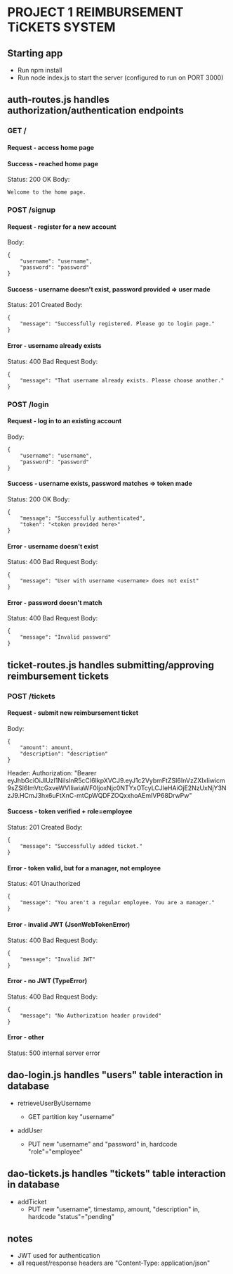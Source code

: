 # PROJECT 1 REIMBURSEMENT TiCKETS SYSTEM

## Starting app
*   Run npm install
*   Run node index.js to start the server (configured to run on PORT 3000)

## auth-routes.js handles authorization/authentication endpoints
### GET /
#### Request - access home page
#### Success - reached home page 
Status: 200 OK
Body:
```
Welcome to the home page.
```

### POST /signup
#### Request - register for a new account
Body:
```
{
    "username": "username",
    "password": "password"
}
```
#### Success - username doesn't exist, password provided => user made
Status: 201 Created
Body:
```
{
    "message": "Successfully registered. Please go to login page."
}
```
#### Error - username already exists
Status: 400 Bad Request
Body:
```
{
    "message": "That username already exists. Please choose another."
}
```

### POST /login
#### Request - log in to an existing account
Body:
```
{
    "username": "username",
    "password": "password"
}
```
#### Success - username exists, password matches => token made
Status: 200 OK
Body:
```
{
    "message": "Successfully authenticated",
    "token": "<token provided here>"
}
```
#### Error - username doesn't exist
Status: 400 Bad Request
Body:
```
{
    "message": "User with username <username> does not exist"
}
```
#### Error - password doesn't match
Status: 400 Bad Request
Body:
```
{
    "message": "Invalid password"
}
```

## ticket-routes.js handles submitting/approving reimbursement tickets
### POST /tickets
#### Request - submit new reimbursement ticket
Body:
```
{
    "amount": amount,
    "description": "description"
}
```
Header: 
Authorization: "Bearer eyJhbGciOiJIUzI1NiIsInR5cCI6IkpXVCJ9.eyJ1c2VybmFtZSI6InVzZXIxIiwicm9sZSI6ImVtcGxveWVlIiwiaWF0IjoxNjc0NTYxOTcyLCJleHAiOjE2NzUxNjY3NzJ9.HCmJ3hx6uFtXnC-mtCpWQDFZOQxxhoAEmIVP68DrwPw"

#### Success - token verified + role=employee
Status: 201 Created
Body:
```
{
    "message": "Successfully added ticket."
}
```
#### Error - token valid, but for a manager, not employee
Status: 401 Unauthorized
```
{
    "message": "You aren't a regular employee. You are a manager."
}
```
#### Error - invalid JWT (JsonWebTokenError)
Status: 400 Bad Request
Body:
```
{
    "message": "Invalid JWT"
}
```
#### Error - no JWT (TypeError)
Status: 400 Bad Request
Body:
```
{
    "message": "No Authorization header provided"
}
```
#### Error - other
Status: 500 internal server error

## dao-login.js handles "users" table interaction in database
* retrieveUserByUsername
    * GET partition key "username"

* addUser
    * PUT new "username" and "password" in, hardcode "role"="employee"

## dao-tickets.js handles "tickets" table interaction in database
*  addTicket
    * PUT new "username", timestamp, amount, "description" in, hardcode "status"="pending"

## notes
* JWT used for authentication
* all request/response headers are "Content-Type: application/json"







